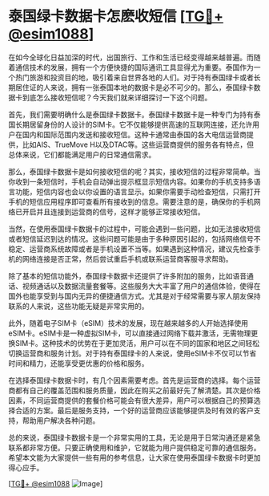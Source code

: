 # 泰国绿卡数据卡怎麽收短信 [[TG💪+ @esim1088](https://t.me/s/esim1088)]

在如今全球化日益加深的时代，出国旅行、工作和生活已经变得越来越普遍。而随着通信技术的发展，拥有一个方便快捷的国际通讯工具显得尤为重要。泰国作为一个热门旅游和投资目的地，吸引着来自世界各地的人们。对于持有泰国绿卡或者长期居住证的人来说，拥有一张泰国本地的数据卡是必不可少的。那么，泰国绿卡数据卡到底怎么接收短信呢？今天我们就来详细探讨一下这个问题。

首先，我们需要明确什么是泰国绿卡数据卡。泰国绿卡数据卡是一种专门为持有泰国长期居留身份的人设计的SIM卡。它不仅能够提供高速的互联网连接，还允许用户在国内和国际范围内发送和接收短信。这种卡通常由泰国的各大电信运营商提供，比如AIS、TrueMove H以及DTAC等。这些运营商提供的服务各有特点，但总体来说，它们都能满足用户的日常通信需求。

那么，泰国绿卡数据卡是如何接收短信的呢？其实，接收短信的过程非常简单。当你收到一条短信时，手机会自动弹出提示框显示短信内容。如果你的手机支持多语言功能，短信内容也会以你设置的语言显示。如果你需要手动检查短信，只需打开手机的短信应用程序即可查看所有接收到的信息。需要注意的是，确保你的手机网络已开启并且连接到运营商的信号，这样才能够正常接收短信。

当然，在使用泰国绿卡数据卡的过程中，可能会遇到一些问题，比如无法接收短信或者短信延迟到达的情况。这些问题可能是由于多种原因引起的，包括网络信号不稳定、运营商系统故障或者是手机设置不当等。如果遇到这种情况，建议先检查手机的网络连接是否正常，然后尝试重启手机或联系运营商客服寻求帮助。

除了基本的短信功能外，泰国绿卡数据卡还提供了许多附加的服务，比如语音通话、视频通话以及数据流量套餐等。这些服务大大丰富了用户的通信体验，使得在国外也能享受到与国内无异的便捷通信方式。尤其是对于经常需要与家人朋友保持联系的人来说，这些功能无疑是非常实用的。

此外，随着电子SIM卡（eSIM）技术的发展，现在越来越多的人开始选择使用eSIM卡。eSIM卡是一种虚拟SIM卡，可以直接通过网络下载并激活，无需物理更换SIM卡。这种技术的优势在于更加灵活，用户可以在不同的国家和地区之间轻松切换运营商和服务计划。对于持有泰国绿卡的人来说，使用eSIM卡不仅可以节省时间和精力，还能享受更优惠的价格和服务。

在选择泰国绿卡数据卡时，有几个因素需要考虑。首先是运营商的选择。每个运营商都有自己的覆盖范围和服务质量，因此在购买之前最好先了解清楚。其次是价格因素，不同运营商提供的套餐价格可能会有很大差异，用户可以根据自己的预算选择合适的方案。最后是服务支持，一个好的运营商应该能够提供及时有效的客户支持，帮助用户解决各种问题。

总的来说，泰国绿卡数据卡是一个非常实用的工具，无论是用于日常沟通还是紧急联系都非常方便。只要正确使用和维护，它就能为用户提供稳定可靠的通信服务。希望本文能为大家提供一些有用的参考信息，让大家在使用泰国绿卡数据卡时更加得心应手。

[[TG💪+ @esim1088](https://t.me/s/esim1088) ![Image](https://i.postimg.cc/4NQfJmqS/Snipaste-2025-05-13-00-14-12.png)]